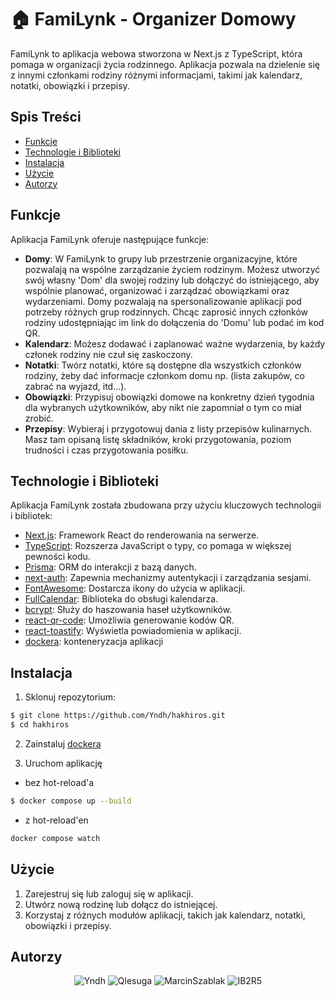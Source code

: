 # 🏠 FamiLynk - Organizer Domowy

FamiLynk to aplikacja webowa stworzona w Next.js z TypeScript, która pomaga w organizacji życia rodzinnego. Aplikacja pozwala na dzielenie się z innymi członkami rodziny różnymi informacjami, takimi jak kalendarz, notatki, obowiązki i przepisy.

## Spis Treści

- [Funkcje](#funkcje)
- [Technologie i Biblioteki](#technologie-i-biblioteki)
- [Instalacja](#instalacja)
- [Użycie](#użycie)
- [Autorzy](#autors)

## Funkcje

Aplikacja FamiLynk oferuje następujące funkcje:

- **Domy**: W FamiLynk to grupy lub przestrzenie organizacyjne, które pozwalają na wspólne zarządzanie życiem rodzinym. Możesz utworzyć swój własny 'Dom' dla swojej rodziny lub dołączyć do istniejącego, aby wspólnie planować, organizować i zarządzać obowiązkami oraz wydarzeniami. Domy pozwalają na spersonalizowanie aplikacji pod potrzeby różnych grup rodzinnych. Chcąc zaprosić innych członków rodziny udostępniając im link do dołączenia do 'Domu' lub podać im kod QR.
- **Kalendarz**: Możesz dodawać i zaplanować ważne wydarzenia, by każdy członek rodziny nie czuł się zaskoczony.
- **Notatki**: Twórz notatki, które są dostępne dla wszystkich członków rodziny, żeby dać informacje członkom domu np. (lista zakupów, co zabrać na wyjazd, itd...).
- **Obowiązki**: Przypisuj obowiązki domowe na konkretny dzień tygodnia dla wybranych użytkowników, aby nikt nie zapomniał o tym co miał zrobić.
- **Przepisy**: Wybieraj i przygotowuj dania z listy przepisów kulinarnych. Masz tam opisaną listę składników, kroki przygotowania, poziom trudności i czas przygotowania posiłku.

## Technologie i Biblioteki

Aplikacja FamiLynk została zbudowana przy użyciu kluczowych technologii i bibliotek:

- [Next.js](https://nextjs.org): Framework React do renderowania na serwerze.
- [TypeScript](https://www.typescriptlang.org): Rozszerza JavaScript o typy, co pomaga w większej pewności kodu.
- [Prisma](https://prisma.io): ORM do interakcji z bazą danych.
- [next-auth](https://next-auth.js.org): Zapewnia mechanizmy autentykacji i zarządzania sesjami.
- [FontAwesome](https://fontawesome.com): Dostarcza ikony do użycia w aplikacji.
- [FullCalendar](https://fullcalendar.io): Biblioteka do obsługi kalendarza.
- [bcrypt](https://github.com/kelektiv/node.bcrypt.js): Służy do haszowania haseł użytkowników.
- [react-qr-code](https://github.com/zpao/qrcode.react): Umożliwia generowanie kodów QR.
- [react-toastify](https://fkhadra.github.io/react-toastify): Wyświetla powiadomienia w aplikacji.
- [dockera](https://docs.docker.com): konteneryzacja aplikacji


## Instalacja

1. Sklonuj repozytorium:

```bash
$ git clone https://github.com/Yndh/hakhiros.git
$ cd hakhiros
```

2. Zainstaluj [dockera](https://docs.docker.com/engine/install/) 

3. Uruchom aplikację 
* bez hot-reload'a
```bash
$ docker compose up --build
```
* z hot-reload'en
```bash
docker compose watch
```

## Użycie

1. Zarejestruj się lub zaloguj się w aplikacji.
2. Utwórz nową rodzinę lub dołącz do istniejącej.
3. Korzystaj z różnych modułów aplikacji, takich jak kalendarz, notatki, obowiązki i przepisy.

## Autorzy
<p align="center">
<img src="https://github.com/Yndh.png?size=60" alt="Yndh" href="https://github.com/Yndh">
<img src="https://github.com/Qlesuga.png?size=60" alt="Qlesuga" href="https://github.com/Qlesuga">
<img src="https://github.com/MarcinSzablak.png?size=60" alt="MarcinSzablak" href="https://github.com/MarcinSzablak">
<img src="https://github.com/IB2R5I.png?size=60" alt="IB2R5" href="https://github.com/IB2R5I">
</p>